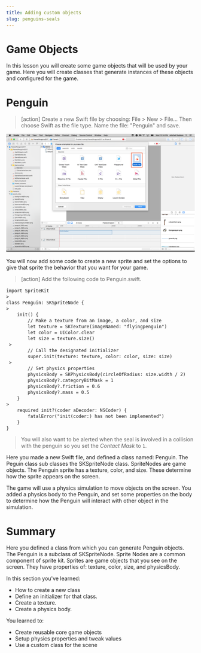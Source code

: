 ```yaml
---
title: Adding custom objects
slug: penguins-seals
---
```


# Game Objects 

In this lesson you will create some game objects that will be used 
by your game. Here you will create classes that generate instances
of these objects and configured for the game. 

# Penguin

> [action]
> Create a new Swift file by choosing: File > New > File... Then choose
> Swift as the file type. Name the file: "Penguin" and save. 

![New Swift File](../Tutorial-Images/p4-07-new-swift-file.png)

You will now add some code to create a new sprite and set the options to 
give that sprite the behavior that you want for your game. 
 
> [action]
> Add the following code to Penguin.swift. 
>
```
import SpriteKit
>
class Penguin: SKSpriteNode {
>    
    init() {
        // Make a texture from an image, a color, and size 
        let texture = SKTexture(imageNamed: "flyingpenguin")
        let color = UIColor.clear
        let size = texture.size()
 >       
        // Call the designated initializer
        super.init(texture: texture, color: color, size: size)
 >       
        // Set physics properties
        physicsBody = SKPhysicsBody(circleOfRadius: size.width / 2)
        physicsBody?.categoryBitMask = 1
        physicsBody?.friction = 0.6
        physicsBody?.mass = 0.5
    }
>
    required init?(coder aDecoder: NSCoder) {
        fatalError("init(coder:) has not been implemented")
    }
}
```
> You will also want to be alerted when the seal is involved in a collision with the penguin so you set the *Contact Mask* to `1`.
>

Here you made a new Swift file, and defined a class named: Penguin. The Peguin class
sub classes the SKSpriteNode class. SpriteNodes are game objects. The Penguin sprite
has a texture, color, and size. These determine how the sprite appears on the screen. 

The game will use a physics simulation to move objects on the screen. You added a 
physics body to the Penguin, and set some properties on the body to determine how the 
Penguin will interact with other object in the simulation.

# Summary

Here you defined a class from which you can generate Penguin objects. The Penguin
is a subclass of SKSpriteNode. Sprite Nodes are a common component of sprite kit. 
Sprites are game objects that you see on the screen. They have properties of: 
texture, color, size, and physicsBody.  

In this section you've learned:

- How to create a new class
- Define an initializer for that class. 
- Create a texture.
- Create a physics body. 

You learned to:

- Create reusable core game objects
- Setup physics properties and tweak values
- Use a custom class for the scene


